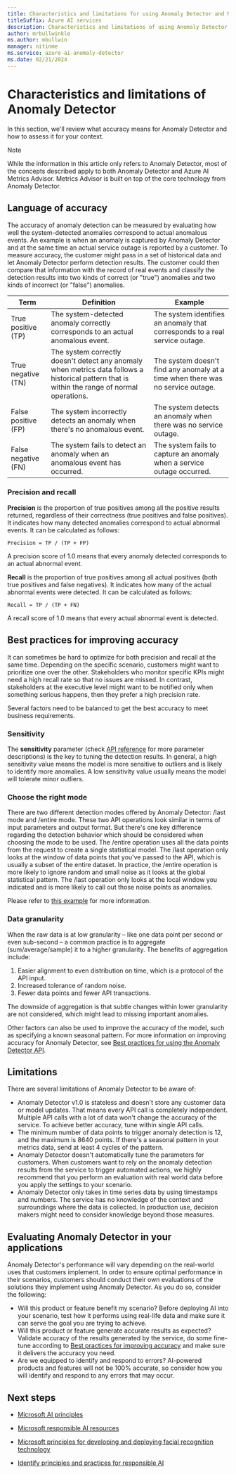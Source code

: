 ```yaml
---
title: Characteristics and limitations for using Anomaly Detector and Metrics Advisor
titleSuffix: Azure AI services
description: Characteristics and limitations of using Anomaly Detector and Metrics Advisor
author: mrbullwinkle
ms.author: mbullwin
manager: nitinme
ms.service: azure-ai-anomaly-detector
ms.date: 02/21/2024
---
```


# Characteristics and limitations of Anomaly Detector

In this section, we'll review what accuracy means for Anomaly Detector and how to assess it for your context.

> [!NOTE]
> While the information in this article only refers to Anomaly Detector, most of the concepts described apply to both Anomaly Detector and Azure AI Metrics Advisor. Metrics Advisor is built on top of the core technology from Anomaly Detector.

## Language of accuracy

The accuracy of anomaly detection can be measured by evaluating how well the system-detected anomalies correspond to actual anomalous events. An example is when an anomaly is captured by Anomaly Detector and at the same time an actual service outage is reported by a customer. To measure accuracy, the customer might pass in a set of historical data and let Anomaly Detector perform detection results. The customer could then compare that information with the record of real events and classify the detection results into two kinds of correct (or "true") anomalies and two kinds of incorrect (or "false") anomalies.

| Term | Definition | Example |
|----|----|----|
| True positive (TP)| The system-detected anomaly correctly corresponds to an actual anomalous event. | The system identifies an anomaly that corresponds to a real service outage. |
| True negative (TN)| The system correctly doesn't detect any anomaly when metrics data follows a historical pattern that is within the range of normal operations. | The system doesn't find any anomaly at a time when there was no service outage.|
| False positive (FP)| The system incorrectly detects an anomaly when there's no anomalous event. | The system detects an anomaly when there was no service outage. |
| False negative (FN)| The system fails to detect an anomaly when an anomalous event has occurred. | The system fails to capture an anomaly when a service outage occurred. |

### Precision and recall

**Precision** is the proportion of true positives among all the positive results returned, regardless of their correctness (true positives and false positives). It indicates how many detected anomalies correspond to actual abnormal events. It can be calculated as follows:

`Precision = TP / (TP + FP)`

A precision score of 1.0 means that every anomaly detected corresponds to an actual abnormal event.

**Recall** is the proportion of true positives among all actual positives (both true positives and false negatives). It indicates how many of the actual abnormal events were detected. It can be calculated as follows:

`Recall = TP / (TP + FN)`

A recall score of 1.0 means that every actual abnormal event is detected.

## Best practices for improving accuracy

It can sometimes be hard to optimize for both precision and recall at the same time. Depending on the specific scenario, customers might want to prioritize one over the other. Stakeholders who monitor specific KPIs might need a high recall rate so that no issues are missed. In contrast, stakeholders at the executive level might want to be notified only when something serious happens, then they prefer a high precision rate.

Several factors need to be balanced to get the best accuracy to meet business requirements.

### Sensitivity

The **sensitivity** parameter (check [API reference](https://aka.ms/anomaly-detector-rest-api-ref) for more parameter descriptions) is the key to tuning the detection results. In general, a high sensitivity value means the model is more sensitive to outliers and is likely to identify more anomalies. A low sensitivity value usually means the model will tolerate minor outliers.

### Choose the right mode

There are two different detection modes offered by Anomaly Detector: /last mode and /entire mode. These two API operations look similar in terms of input parameters and output format. But there's one key difference regarding the detection behavior which should be considered when choosing the mode to be used. The /entire operation uses all the data points from the request to create a single statistical model. The /last operation only looks at the window of data points that you've passed to the API, which is usually a subset of the entire dataset. In practice, the /entire operation is more likely to ignore random and small noise as it looks at the global statistical pattern. The /last operation only looks at the local window you indicated and is more likely to call out those noise points as anomalies.

Please refer to [this example](/azure/ai-services/anomaly-detector/concepts/anomaly-detection-best-practices#when-to-use-batch-entire-or-latest-last-point-anomaly-detection) for more information.

### Data granularity

When the raw data is at low granularity – like one data point per second or even sub-second – a common practice is to aggregate (sum/average/sample) it to a higher granularity. The benefits of aggregation include:

1. Easier alignment to even distribution on time, which is a protocol of the API input.
1. Increased tolerance of random noise.
1. Fewer data points and fewer API transactions.

The downside of aggregation is that subtle changes within lower granularity are not considered, which might lead to missing important anomalies.

Other factors can also be used to improve the accuracy of the model, such as specifying a known seasonal pattern. For more information on improving accuracy for Anomaly Detector, see [Best practices for using the Anomaly Detector API](/azure/ai-services/anomaly-detector/concepts/anomaly-detection-best-practices).

## Limitations

There are several limitations of Anomaly Detector to be aware of:

- Anomaly Detector v1.0 is stateless and doesn't store any customer data or model updates. That means every API call is completely independent. Multiple API calls with a lot of data won't change the accuracy of the service. To achieve better accuracy, tune within single API calls.
- The minimum number of data points to trigger anomaly detection is 12, and the maximum is 8640 points. If there's a seasonal pattern in your metrics data, send at least 4 cycles of the pattern. 
- Anomaly Detector doesn't automatically tune the parameters for customers. When customers want to rely on the anomaly detection results from the service to trigger automated actions, we highly recommend that you perform an evaluation with real world data before you apply the settings to your scenario.
- Anomaly Detector only takes in time series data by using timestamps and numbers. The service has no knowledge of the context and surroundings where the data is collected. In production use, decision makers might need to consider knowledge beyond those measures.

## Evaluating Anomaly Detector in your applications

Anomaly Detector's performance will vary depending on the real-world uses that customers implement. In order to ensure optimal performance in their scenarios, customers should conduct their own evaluations of the solutions they implement using Anomaly Detector. As you do so, consider the following:

- Will this product or feature benefit my scenario? Before deploying AI into your scenario, test how it performs using real-life data and make sure it can serve the goal you are trying to achieve.
- Will this product or feature generate accurate results as expected? Validate accuracy of the results generated by the service, do some fine-tune according to [Best practices for improving accuracy](#best-practices-for-improving-accuracy) and make sure it delivers the accuracy you need.
- Are we equipped to identify and respond to errors? AI-powered products and features will not be 100% accurate, so consider how you will identify and respond to any errors that may occur.

## Next steps

* [Microsoft AI principles](https://www.microsoft.com/ai/responsible-ai)

* [Microsoft responsible AI resources](https://www.microsoft.com/ai/responsible-ai-resources)

* [Microsoft principles for developing and deploying facial recognition technology](https://blogs.microsoft.com/wp-content/uploads/prod/sites/5/2018/12/MSFT-Principles-on-Facial-Recognition.pdf)

* [Identify principles and practices for responsible AI](/training/paths/responsible-ai-business-principles/)
